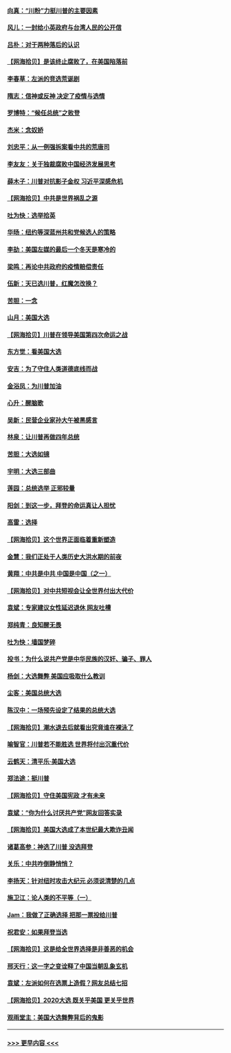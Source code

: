 #### [向真：“川粉”力挺川普的主要因素](../pages/nsc993/n12560774.md?t=11191851) 
#### [风儿：一封给小英政府与台湾人民的公开信](../pages/nsc993/n12560581.md?t=11191851) 
#### [吕朴：对于两种落后的认识](../pages/nsc993/n12560492.md?t=11191851) 
#### [【网海拾贝】是该终止腐败了，在美国陷落前](../pages/nsc993/n12559936.md?t=11191851) 
#### [李春草：左派的竞选荒诞剧](../pages/nsc993/n12558380.md?t=11191851) 
#### [隋志：信神或反神 决定了疫情与选情](../pages/nsc993/n12558255.md?t=11191851) 
#### [罗博特：“候任总统”之败登](../pages/nsc993/n12558189.md?t=11191851) 
#### [杰米：念奴娇](../pages/nsc993/n12558174.md?t=11191851) 
#### [刘忠平：从一例强拆案看中共的荒唐司](../pages/nsc993/n12558036.md?t=11191851) 
#### [李友友：关于独裁腐败中国经济发展思考](../pages/nsc993/n12558004.md?t=11191851) 
#### [薛木子：川普对抗影子金权 习近平深感危机](../pages/nsc993/n12557342.md?t=11191851) 
#### [【网海拾贝】中共是世界祸乱之源](../pages/nsc993/n12555353.md?t=11191851) 
#### [吐为快：选举拾英](../pages/nsc993/n12555041.md?t=11191851) 
#### [华旸：纽约等深蓝州共和党候选人的策略](../pages/nsc993/n12554309.md?t=11191851) 
#### [李劼：美国左媒的最后一个冬天是寒冷的](../pages/nsc993/n12552947.md?t=11191851) 
#### [梁鸣：再论中共政府的疫情赔偿责任](../pages/nsc993/n12553012.md?t=11191851) 
#### [伍新：天已选川普，红魔怎改换？](../pages/nsc993/n12552970.md?t=11191851) 
#### [苦胆：一念](../pages/nsc993/n12552957.md?t=11191851) 
#### [山月：美国大选](../pages/nsc993/n12552446.md?t=11191851) 
#### [【网海拾贝】川普在领导美国第四次命运之战](../pages/nsc993/n12551973.md?t=11191851) 
#### [东方觉：看美国大选](../pages/nsc993/n12551647.md?t=11191851) 
#### [安吉：为了守住人类道德底线而战](../pages/nsc993/n12551111.md?t=11191851) 
#### [金浴凤：为川普加油](../pages/nsc993/n12551085.md?t=11191851) 
#### [心升：醒脑歌](../pages/nsc993/n12550984.md?t=11191851) 
#### [吴新：民营企业家孙大午被黑感言](../pages/nsc993/n12550656.md?t=11191851) 
#### [林泉：让川普再做四年总统](../pages/nsc993/n12550640.md?t=11191851) 
#### [苦胆：大选如镜](../pages/nsc993/n12550630.md?t=11191851) 
#### [宇明：大选三部曲](../pages/nsc993/n12550603.md?t=11191851) 
#### [莲园：总统选举 正邪较量](../pages/nsc993/n12550594.md?t=11191851) 
#### [阳剑：到这一步，拜登的命运真让人担忧](../pages/nsc993/n12549093.md?t=11191851) 
#### [高雷：选择](../pages/nsc993/n12549087.md?t=11191851) 
#### [【网海拾贝】这个世界正面临着重新塑造](../pages/nsc993/n12548326.md?t=11191851) 
#### [金慧：我们正处于人类历史大洪水期的前夜](../pages/nsc993/n12547914.md?t=11191851) 
#### [黄翔：中共是中共 中国是中国（之一）](../pages/nsc993/n12547576.md?t=11191851) 
#### [【网海拾贝】对中共短视会让全世界付出大代价](../pages/nsc993/n12546043.md?t=11191851) 
#### [袁斌：专家建议女性延迟退休 网友吐槽](../pages/nsc993/n12545424.md?t=11191851) 
#### [郑纯青：良知醒无畏](../pages/nsc993/n12545394.md?t=11191851) 
#### [吐为快：墙国梦碎](../pages/nsc993/n12545309.md?t=11191851) 
#### [投书：为什么说共产党是中华民族的汉奸、骗子、罪人](../pages/nsc993/n12545089.md?t=11191851) 
#### [杨剑：大选舞弊 美国应吸取什么教训](../pages/nsc993/n12543937.md?t=11191851) 
#### [尘客：美国总统大选](../pages/nsc993/n12543828.md?t=11191851) 
#### [陈汉中：一场预先设定了结果的总统大选](../pages/nsc993/n12543564.md?t=11191851) 
#### [【网海拾贝】潮水退去后就看出究竟谁在裸泳了](../pages/nsc993/n12543321.md?t=11191851) 
#### [喻智官：川普若不能胜选 世界将付出沉重代价](../pages/nsc993/n12541352.md?t=11191851) 
#### [云鹤天：清平乐‧美国大选](../pages/nsc993/n12540916.md?t=11191851) 
#### [郑法途：挺川普](../pages/nsc993/n12540898.md?t=11191851) 
#### [【网海拾贝】守住美国宪政 才有未来](../pages/nsc993/n12540423.md?t=11191851) 
#### [袁斌：“你为什么讨厌共产党”网友回答实录](../pages/nsc993/n12540208.md?t=11191851) 
#### [【网海拾贝】美国大选成了本世纪最大欺诈丑闻](../pages/nsc993/n12538029.md?t=11191851) 
#### [诸葛高参：神选了川普 没选拜登](../pages/nsc993/n12537664.md?t=11191851) 
#### [关乐：中共咋倒静悄悄？](../pages/nsc993/n12537615.md?t=11191851) 
#### [李扬天：针对纽时攻击大纪元 必须说清楚的几点](../pages/nsc993/n12536001.md?t=11191851) 
#### [施卫江：论人类的不平等（一）](../pages/nsc993/n12535700.md?t=11191851) 
#### [Jam：我做了正确选择 把那一票投给川普](../pages/nsc993/n12535743.md?t=11191851) 
#### [祝君安：如果拜登当选](../pages/nsc993/n12535726.md?t=11191851) 
#### [【网海拾贝】这是给全世界选择是非善恶的机会](../pages/nsc993/n12535061.md?t=11191851) 
#### [邢天行：这一字之变诠释了中国当朝乱象玄机](../pages/nsc993/n12533446.md?t=11191851) 
#### [袁斌：左派如何在选票上造假？网友总结七招](../pages/nsc993/n12533180.md?t=11191851) 
#### [【网海拾贝】2020大选 既关乎美国 更关乎世界](../pages/nsc993/n12533161.md?t=11191851) 
#### [观雨堂主：美国大选舞弊背后的鬼影](../pages/nsc993/n12533153.md?t=11191851) 

----
#### [ >>> 更早内容 <<< ](../indexes/nsc993-earlier.md)

